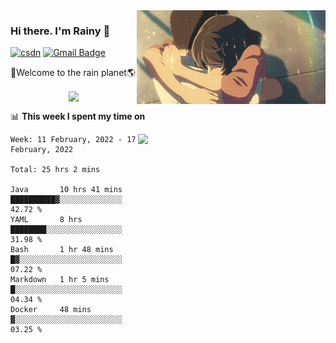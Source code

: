 <img  align='right' height="150" src="https://github.com/LikeRainDay/LikeRainDay/blob/master/pic/img_rain_1.gif?raw=true">



### Hi there. I'm Rainy :lemon:

[![csdn](https://img.shields.io/badge/-csdn-c14438?style=flat-square&logo=c&logoColor=white)](https://blog.csdn.net/qq_15807167)
[![Gmail Badge](https://img.shields.io/badge/-gmail-c14438?style=flat-square&logo=Gmail&logoColor=white&link=mailto:houshuai0816@gmail.com)](mailto:houshuai0816@gmail.com)

🚀Welcome to the rain planet🌎

<center>
<img align='center'  src="https://source.unsplash.com/random/1200x600">
</center>

📊 **This week I spent my time on**

<img align='right'   width="300" src="https://github-readme-stats.vercel.app/api?username=LikeRainDay&show_icons=true&title_color=fff&icon_color=79ff97&text_color=9f9f9f&bg_color=151515">

<!--START_SECTION:waka-->
```text
Week: 11 February, 2022 - 17 February, 2022

Total: 25 hrs 2 mins

Java       10 hrs 41 mins  ██████████▓░░░░░░░░░░░░░░   42.72 % 
YAML       8 hrs           ████████░░░░░░░░░░░░░░░░░   31.98 % 
Bash       1 hr 48 mins    █▓░░░░░░░░░░░░░░░░░░░░░░░   07.22 % 
Markdown   1 hr 5 mins     █░░░░░░░░░░░░░░░░░░░░░░░░   04.34 % 
Docker     48 mins         ▓░░░░░░░░░░░░░░░░░░░░░░░░   03.25 % 
```
<!--END_SECTION:waka-->
